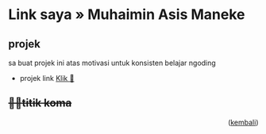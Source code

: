 <div id="top"></div>

# Link saya » Muhaimin Asis Maneke

## projek
sa buat projek ini atas motivasi untuk konsisten belajar ngoding

- projek link [Klik 🎯](https://imin-code.github.io/test-linktre/)

## ~~👨‍💻titik koma~~


<p align="right">(<a href="#top">kembali</a>)</p>
